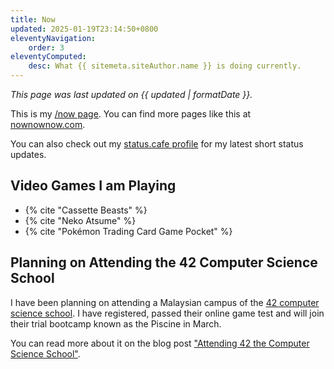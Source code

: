 ```yaml
---
title: Now
updated: 2025-01-19T23:14:50+0800
eleventyNavigation:
    order: 3
eleventyComputed:
    desc: What {{ sitemeta.siteAuthor.name }} is doing currently.
---
```


*This page was last updated on <time datetime="{{ updated }}">{{ updated | formatDate }}</time>.*

This is my [/now page](https://nownownow.com/about). You can find more pages like this at [nownownow.com](https://nownownow.com/).

You can also check out my [status.cafe profile](https://status.cafe/users/leilukin) for my latest short status updates.

## Video Games I am Playing

* {% cite "Cassette Beasts" %}
* {% cite "Neko Atsume" %}
* {% cite "Pokémon Trading Card Game Pocket" %}

## Planning on Attending the 42 Computer Science School

I have been planning on attending a Malaysian campus of the [42 computer science school](https://www.42network.org/). I have registered, passed their online game test and will join their trial bootcamp known as the Piscine in March.

You can read more about it on the blog post ["Attending 42 the Computer Science School"](/blog/posts/2025-01-19-attending-42-school).